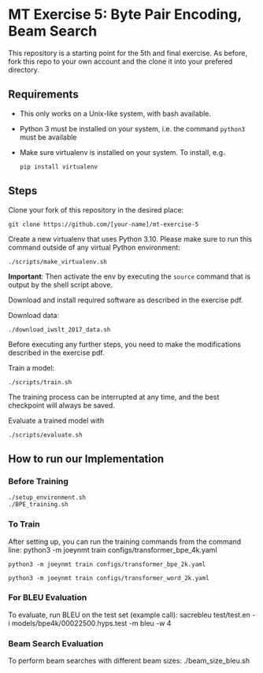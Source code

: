 # MT Exercise 5: Byte Pair Encoding, Beam Search
This repository is a starting point for the 5th and final exercise. As before, fork this repo to your own account and the clone it into your prefered directory.

## Requirements

- This only works on a Unix-like system, with bash available.
- Python 3 must be installed on your system, i.e. the command `python3` must be available
- Make sure virtualenv is installed on your system. To install, e.g.

    `pip install virtualenv`

## Steps

Clone your fork of this repository in the desired place:

    git clone https://github.com/[your-name]/mt-exercise-5

Create a new virtualenv that uses Python 3.10. Please make sure to run this command outside of any virtual Python environment:

    ./scripts/make_virtualenv.sh

**Important**: Then activate the env by executing the `source` command that is output by the shell script above.

Download and install required software as described in the exercise pdf.

Download data:

    ./download_iwslt_2017_data.sh
    
Before executing any further steps, you need to make the modifications described in the exercise pdf.

Train a model:

    ./scripts/train.sh

The training process can be interrupted at any time, and the best checkpoint will always be saved.

Evaluate a trained model with

    ./scripts/evaluate.sh

## How to run our Implementation

### Before Training 
    ./setup_environment.sh
    ./BPE_training.sh

### To Train
After setting up, you can run the training commands from the command line:
    python3 -m joeynmt train configs/transformer_bpe_4k.yaml
 
    python3 -m joeynmt train configs/transformer_bpe_2k.yaml
 
    python3 -m joeynmt train configs/transformer_word_2k.yaml

### For BLEU Evaluation
To evaluate, run BLEU on the test set (example call):
    sacrebleu test/test.en -i models/bpe4k/00022500.hyps.test -m bleu -w 4

### Beam Search Evaluation
To perform beam searches with different beam sizes: 
    ./beam_size_bleu.sh
